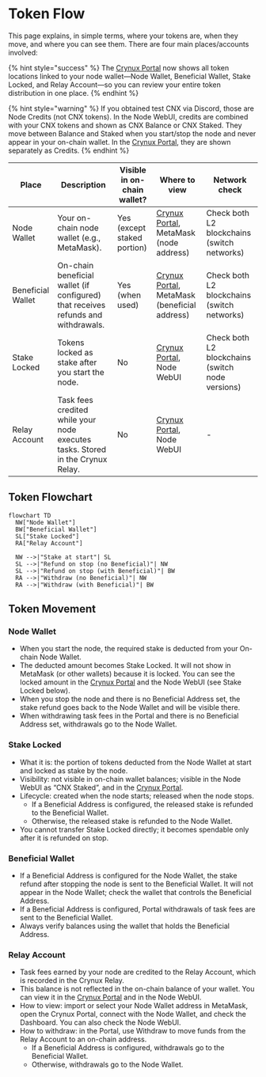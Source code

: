 # Token Flow

This page explains, in simple terms, where your tokens are, when they move, and where you can see them. There are four main places/accounts involved:

{% hint style="success" %}
The [Crynux Portal](https://portal.crynux.io) now shows all token locations linked to your node wallet—Node Wallet, Beneficial Wallet, Stake Locked, and Relay Account—so you can review your entire token distribution in one place.
{% endhint %}

{% hint style="warning" %}
If you obtained test CNX via Discord, those are Node Credits (not CNX tokens). In the Node WebUI, credits are combined with your CNX tokens and shown as CNX Balance or CNX Staked. They move between Balance and Staked when you start/stop the node and never appear in your on-chain wallet. In the [Crynux Portal](https://portal.crynux.io), they are shown separately as Credits.
{% endhint %}

| Place | Description | Visible in on-chain wallet? | Where to view | Network check |
| --- | --- | --- | --- | --- |
| Node Wallet | Your on-chain node wallet (e.g., MetaMask). | Yes (except staked portion) | [Crynux Portal](https://portal.crynu.io), MetaMask (node address) | Check both L2 blockchains (switch networks) |
| Beneficial Wallet | On-chain beneficial wallet (if configured) that receives refunds and withdrawals. | Yes (when used) | [Crynux Portal](https://portal.crynu.io), MetaMask (beneficial address) | Check both L2 blockchains (switch networks) |
| Stake Locked | Tokens locked as stake after you start the node. | No | [Crynux Portal](https://portal.crynu.io), Node WebUI | Check both L2 blockchains (switch node versions) |
| Relay Account | Task fees credited while your node executes tasks. Stored in the Crynux Relay. | No | [Crynux Portal](https://portal.crynu.io), Node WebUI | - |


## Token Flowchart

```mermaid fullWidth="false"
flowchart TD
  NW["Node Wallet"]
  BW["Beneficial Wallet"]
  SL["Stake Locked"]
  RA["Relay Account"]

  NW -->|"Stake at start"| SL
  SL -->|"Refund on stop (no Beneficial)"| NW
  SL -->|"Refund on stop (with Beneficial)"| BW
  RA -->|"Withdraw (no Beneficial)"| NW
  RA -->|"Withdraw (with Beneficial)"| BW
```

## Token Movement

### Node Wallet

- When you start the node, the required stake is deducted from your On-chain Node Wallet.
- The deducted amount becomes Stake Locked. It will not show in MetaMask (or other wallets) because it is locked. You can see the locked amount in the [Crynux Portal](https://portal.crynux.io) and the Node WebUI (see Stake Locked below).
- When you stop the node and there is no Beneficial Address set, the stake refund goes back to the Node Wallet and will be visible there.
- When withdrawing task fees in the Portal and there is no Beneficial Address set, withdrawals go to the Node Wallet.

### Stake Locked

- What it is: the portion of tokens deducted from the Node Wallet at start and locked as stake by the node.
- Visibility: not visible in on-chain wallet balances; visible in the Node WebUI as “CNX Staked”, and in the [Crynux Portal](https://portal.crynux.io).
- Lifecycle: created when the node starts; released when the node stops.
  - If a Beneficial Address is configured, the released stake is refunded to the Beneficial Wallet.
  - Otherwise, the released stake is refunded to the Node Wallet.
- You cannot transfer Stake Locked directly; it becomes spendable only after it is refunded on stop.

### Beneficial Wallet

* If a Beneficial Address is configured for the Node Wallet, the stake refund after stopping the node is sent to the Beneficial Wallet. It will not appear in the Node Wallet; check the wallet that controls the Beneficial Address.
* If a Beneficial Address is configured, Portal withdrawals of task fees are sent to the Beneficial Wallet.
* Always verify balances using the wallet that holds the Beneficial Address.

### Relay Account

- Task fees earned by your node are credited to the Relay Account, which is recorded in the Crynux Relay.
- This balance is not reflected in the on-chain balance of your wallet. You can view it in the [Crynux Portal](https://portal.crynux.io) and in the Node WebUI.
- How to view: import or select your Node Wallet address in MetaMask, open the Crynux Portal, connect with the Node Wallet, and check the Dashboard. You can also check the Node WebUI.
- How to withdraw: in the Portal, use Withdraw to move funds from the Relay Account to an on-chain address.
  - If a Beneficial Address is configured, withdrawals go to the Beneficial Wallet.
  - Otherwise, withdrawals go to the Node Wallet.
